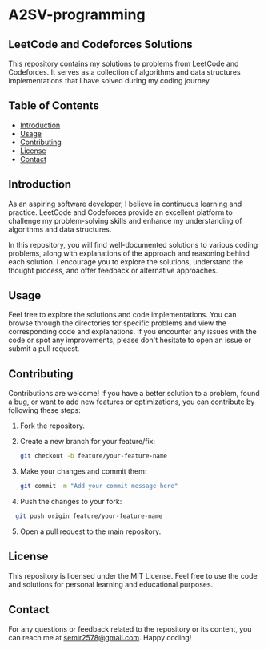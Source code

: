 # A2SV-programming
## LeetCode and Codeforces Solutions

This repository contains my solutions to problems from LeetCode and Codeforces. It serves as a collection of algorithms and data structures implementations that I have solved during my coding journey.

## Table of Contents

- [Introduction](#introduction)
- [Usage](#usage)
- [Contributing](#contributing)
- [License](#license)
- [Contact](#contact)

## Introduction

As an aspiring software developer, I believe in continuous learning and practice. LeetCode and Codeforces provide an excellent platform to challenge my problem-solving skills and enhance my understanding of algorithms and data structures.

In this repository, you will find well-documented solutions to various coding problems, along with explanations of the approach and reasoning behind each solution. I encourage you to explore the solutions, understand the thought process, and offer feedback or alternative approaches.

## Usage

Feel free to explore the solutions and code implementations. You can browse through the directories for specific problems and view the corresponding code and explanations. If you encounter any issues with the code or spot any improvements, please don't hesitate to open an issue or submit a pull request.

## Contributing

Contributions are welcome! If you have a better solution to a problem, found a bug, or want to add new features or optimizations, you can contribute by following these steps:

1. Fork the repository.

2. Create a new branch for your feature/fix:

   ```bash
   git checkout -b feature/your-feature-name
   ```
3. Make your changes and commit them:
   ```bash
   git commit -m "Add your commit message here"
   ```
4. Push the changes to your fork:
  ```bash
    git push origin feature/your-feature-name
  ```
5. Open a pull request to the main repository.

## License

This repository is licensed under the MIT License. Feel free to use the code and solutions for personal learning and educational purposes.

## Contact
For any questions or feedback related to the repository or its content, you can reach me at semir2578@gmail.com. Happy coding!
